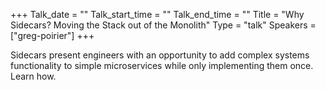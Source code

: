 +++
Talk_date = ""
Talk_start_time = ""
Talk_end_time = ""
Title = "Why Sidecars? Moving the Stack out of the Monolith"
Type = "talk"
Speakers = ["greg-poirier"]
+++

Sidecars present engineers with an opportunity to add complex systems functionality to simple microservices while only implementing them once. Learn how.

